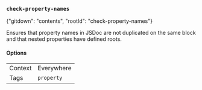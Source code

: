 ### `check-property-names`

{"gitdown": "contents", "rootId": "check-property-names"}

Ensures that property names in JSDoc are not duplicated on the same block
and that nested properties have defined roots.

#### Options

|||
|---|---|
|Context|Everywhere|
|Tags|`property`|

<!-- assertions checkPropertyNames -->
